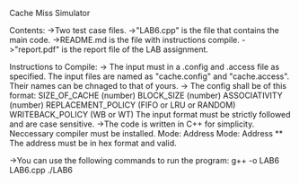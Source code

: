  Cache Miss Simulator


Contents:
->Two test case files.
->"LAB6.cpp" is the file that contains the main code.
->README.md is the file with instructions  compile.
->"report.pdf" is the report file of the LAB assignment. 

Instructions to Compile:
-> The input must in a .config and .access file as specified. The input files are named as "cache.config" and "cache.access". Their names can be chnaged to that of yours.
-> The config shall be of this format:
        SIZE_OF_CACHE (number)
        BLOCK_SIZE (number)
        ASSOCIATIVITY (number)
        REPLACEMENT_POLICY (FIFO or LRU or RANDOM)
        WRITEBACK_POLICY (WB or WT)
    The input format must be strictly followed and are case sensitive. 
->The code is written in C++ for simplicity. Neccessary compiler must be installed.
    Mode: Address
    Mode: Address
    ** The address must be in hex format and valid. 

->You can use the following commands to run the program:
    g++ -o LAB6 LAB6.cpp
    ./LAB6
